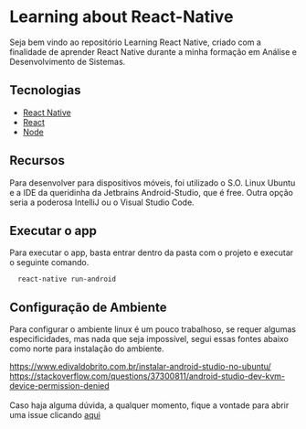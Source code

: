 # Learning about React-Native

Seja bem vindo ao repositório Learning React Native, criado com a finalidade de aprender React Native durante a minha formação em Análise e Desenvolvimento de Sistemas.


## Tecnologias

* [React Native](https://facebook.github.io/react-native/) 
* [React](https://reactjs.org/)
* [Node](https://nodejs.org/en/)

## Recursos

Para desenvolver para dispositivos móveis, foi utilizado o S.O. Linux Ubuntu e a IDE da queridinha da Jetbrains Android-Studio, que é free. Outra opção seria a poderosa IntelliJ ou o Visual Studio Code.

## Executar o app

Para executar o app, basta entrar dentro da pasta com o projeto e executar o seguinte comando.
```
  react-native run-android
```

## Configuração de Ambiente

Para configurar o ambiente linux é um pouco trabalhoso, se requer algumas especificidades, mas nada que seja impossível, segui essas fontes abaixo como norte para instalação do ambiente.<br>

https://www.edivaldobrito.com.br/instalar-android-studio-no-ubuntu/<br>
https://stackoverflow.com/questions/37300811/android-studio-dev-kvm-device-permission-denied<br><br>
Caso haja alguma dúvida, a qualquer momento, fique a vontade para abrir uma issue clicando [aqui](https://github.com/dougs007/learningReact-Native/issues/new)

